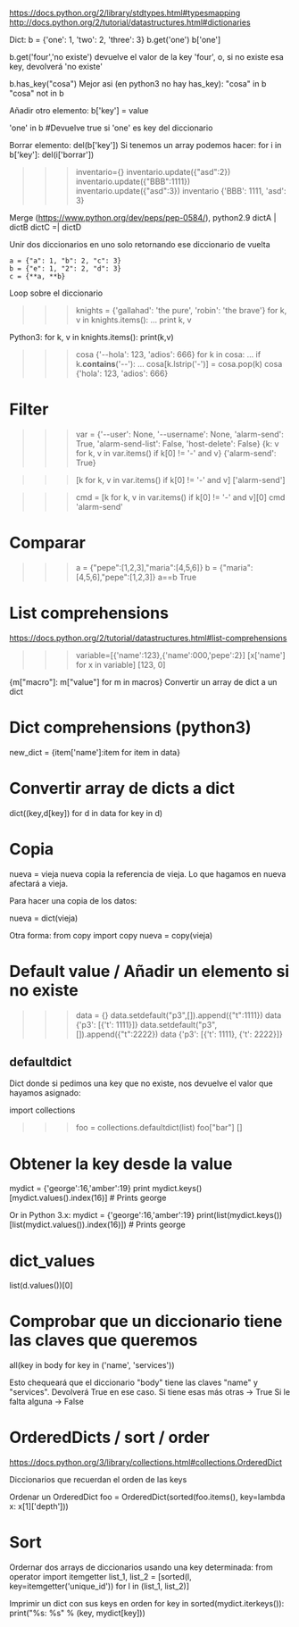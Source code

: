 <https://docs.python.org/2/library/stdtypes.html#typesmapping>
<http://docs.python.org/2/tutorial/datastructures.html#dictionaries>

Dict:
b = {'one': 1, 'two': 2, 'three': 3}
b.get('one')
b['one']

b.get('four','no existe')
  devuelve el valor de la key 'four', o, si no existe esa key, devolverá 'no existe'

b.has_key("cosa")
Mejor asi (en python3 no hay has_key):
"cosa" in b
"cosa" not in b

Añadir otro elemento:
b['key'] = value

'one' in b #Devuelve true si 'one' es key del diccionario

Borrar elemento:
del(b['key'])
Si tenemos un array podemos hacer:
for i in b['key']:
  del(i['borrar'])

>>> inventario={}
>>> inventario.update({"asd":2})
>>> inventario.update({"BBB":1111})
>>> inventario.update({"asd":3})
>>> inventario
{'BBB': 1111, 'asd': 3}

Merge (<https://www.python.org/dev/peps/pep-0584/>), python2.9
dictA | dictB
dictC =| dictD

Unir dos diccionarios en uno solo retornando ese diccionario de vuelta

```
a = {"a": 1, "b": 2, "c": 3}
b = {"e": 1, "2": 2, "d": 3}
c = {**a, **b}
```

Loop sobre el diccionario
>>> knights = {'gallahad': 'the pure', 'robin': 'the brave'}
>>> for k, v in knights.items():
...     print k, v

Python3:
for k, v in knights.items():
    print(k,v)

>>> cosa
{'--hola': 123, 'adios': 666}
>>> for k in cosa:
...   if k.__contains__('--'):
...     cosa[k.lstrip('-')] = cosa.pop(k)
>>> cosa
{'hola': 123, 'adios': 666}

# Filter
>>>
>>> var = {'--user': None, '--username': None, 'alarm-send': True, 'alarm-send-list': False, 'host-delete': False}
>>> {k: v for k, v in var.items() if k[0] != '-' and v}
{'alarm-send': True}

>>> [k for k, v in var.items() if k[0] != '-' and v]
['alarm-send']

>>> cmd = [k for k, v in var.items() if k[0] != '-' and v][0]
>>> cmd
'alarm-send'

# Comparar
>>>
>>> a = {"pepe":[1,2,3],"maria":[4,5,6]}
>>> b = {"maria":[4,5,6],"pepe":[1,2,3]}
>>> a==b
True

# List comprehensions
<https://docs.python.org/2/tutorial/datastructures.html#list-comprehensions>

>>> variable=[{'name':123},{'name':000,'pepe':2}]
>>> [x['name'] for x in variable]
[123, 0]

{m["macro"]: m["value"] for m in macros}
Convertir un array de dict a un dict

# Dict comprehensions (python3)

new_dict = {item['name']:item for item in data}

# Convertir array de dicts a dict

dict((key,d[key]) for d in data for key in d)

# Copia

nueva = vieja
nueva copia la referencia de vieja. Lo que hagamos en nueva afectará a vieja.

Para hacer una copia de los datos:

nueva = dict(vieja)

Otra forma:
from copy import copy
nueva = copy(vieja)

# Default value / Añadir un elemento si no existe
>>>
>>> data = {}
>>> data.setdefault("p3",[]).append({"t":1111})
>>> data
{'p3': [{'t': 1111}]}
>>> data.setdefault("p3",[]).append({"t":2222})
>>> data
{'p3': [{'t': 1111}, {'t': 2222}]}

## defaultdict

Dict donde si pedimos una key que no existe, nos devuelve el valor que hayamos asignado:

import collections
>>> foo = collections.defaultdict(list)
>>> foo["bar"]
[]

# Obtener la key desde la value

mydict = {'george':16,'amber':19}
print mydict.keys()[mydict.values().index(16)] # Prints george

Or in Python 3.x:
mydict = {'george':16,'amber':19}
print(list(mydict.keys())[list(mydict.values()).index(16)]) # Prints george

# dict_values

list(d.values())[0]

# Comprobar que un diccionario tiene las claves que queremos

all(key in body for key in ('name', 'services'))

Esto chequeará que el diccionario "body" tiene las claves "name" y "services".
Devolverá True en ese caso.
Si tiene esas más otras -> True
Si le falta alguna -> False

# OrderedDicts / sort / order
<https://docs.python.org/3/library/collections.html#collections.OrderedDict>

Diccionarios que recuerdan el orden de las keys

Ordenar un OrderedDict
foo = OrderedDict(sorted(foo.items(), key=lambda x: x[1]['depth']))

# Sort

Ordernar dos arrays de diccionarios usando una key determinada:
from operator import itemgetter
list_1, list_2 = [sorted(l, key=itemgetter('unique_id'))
                  for l in (list_1, list_2)]

Imprimir un dict con sus keys en orden
for key in sorted(mydict.iterkeys()):
    print("%s: %s" % (key, mydict[key]))
